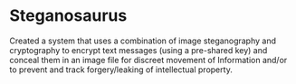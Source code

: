 # Steganosaurus
Created a system that uses a combination of image steganography and cryptography to encrypt text messages (using a pre-shared key) and conceal them in an image file for discreet movement of Information and/or to prevent and track forgery/leaking of intellectual property.
